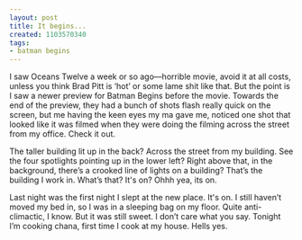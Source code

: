 ```yaml
---
layout: post
title: It begins...
created: 1103570340
tags:
- batman begins
---
```

I saw Oceans Twelve a week or so ago—horrible movie, avoid it at all costs, unless you think Brad Pitt is ‘hot’ or some lame shit like that. But the point is I saw a newer preview for Batman Begins before the movie. Towards the end of the preview, they had a bunch of shots flash really quick on the screen, but me having the keen eyes my ma gave me, noticed one shot that looked like it was filmed when they were doing the filming across the street from my office. Check it out.

The taller building lit up in the back? Across the street from my building. See the four spotlights pointing up in the lower left? Right above that, in the background, there’s a crooked line of lights on a building? That’s the building I work in. What’s that? It's on? Ohhh yea, its on.

Last night was the first night I slept at the new place. It's on. I still haven’t moved my bed in, so I was in a sleeping bag on my floor. Quite anti-climactic, I know. But it was still sweet. I don’t care what you say. Tonight I’m cooking chana, first time I cook at my house. Hells yes.

